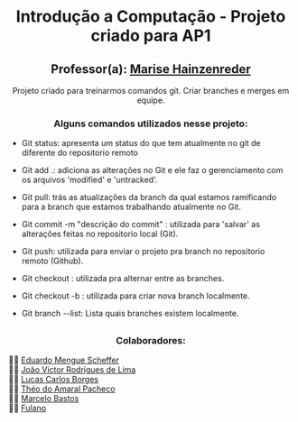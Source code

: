 <h1 align="center">Introdução a Computação - Projeto criado para AP1</h1>

<h2 align="center">Professor(a): <a href ="https://www.linkedin.com/in/mariseh/" target="_blank">Marise Hainzenreder</a><br/> </h2>

<p align="center">Projeto criado para treinarmos comandos git. Criar branches e merges em equipe.</p>

<h3 align="center">Alguns comandos utilizados nesse projeto:</h3>

- <p align="left">Git status: apresenta um status do que tem atualmente no git de diferente do repositorio remoto</p>
- <p align="left">Git add .: adiciona as alterações no Git e ele faz o gerenciamento com os arquivos 'modified' e 'untracked'.</p>
- <p align="left">Git pull: trás as atualizações da branch da qual estamos ramificando para a branch que estamos trabalhando atualmente no Git.</p>
- <p align="left">Git commit -m "descrição do commit" : utilizada para 'salvar' as alterações feitas no repositorio local (Git).</p>
- <p align="left">Git push: utilizada para enviar o projeto pra branch no repositorio remoto (Github).</p>
- <p align="left">Git checkout <nome-da-branch>: utilizada pra alternar entre as branches.</p>
- <p align="left">Git checkout -b <nome-da-branch>: utilizada para criar nova branch localmente.</p>
- <p align="left">Git branch --list: Lista quais branches existem localmente.</p>

##

<h3 align="center">Colaboradores:</h3>
👨‍💻 <a href ="https://github.com/eduardoscheffer" target="_blank">Eduardo Mengue Scheffer</a><br/> 
👨‍💻 <a href ="https://github.com/joao9570" target="_blank">João Victor Rodrigues de Lima</a><br/>
👨‍💻 <a href ="https://github.com/LUCASbrms" target="_blank">Lucas Carlos Borges</a><br/>
👨‍💻 <a href ="https://github.com/theopacheco" target="_blank">Théo do Amaral Pacheco</a><br/>
👨‍💻 <a href ="https://https://github.com/MarceloBastosDev" target="_blank">Marcelo Bastos</a><br/>
👨‍💻 <a href ="https://github.com/joao9570" target="_blank">Fulano</a><br/>
